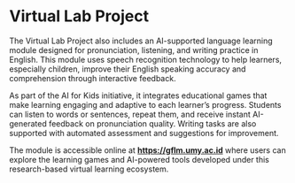 # Virtual Lab Project

The Virtual Lab Project also includes an AI-supported language learning module designed for pronunciation, listening, and writing practice in English. This module uses speech recognition technology to help learners, especially children, improve their English speaking accuracy and comprehension through interactive feedback.

As part of the AI for Kids initiative, it integrates educational games that make learning engaging and adaptive to each learner’s progress. Students can listen to words or sentences, repeat them, and receive instant AI-generated feedback on pronunciation quality. Writing tasks are also supported with automated assessment and suggestions for improvement.

The module is accessible online at **https://gflm.umy.ac.id** where users can explore the learning games and AI-powered tools developed under this research-based virtual learning ecosystem.
